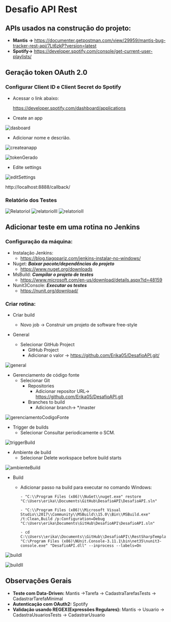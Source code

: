 # Desafio API Rest

## APIs usados na construção do projeto:
   - **Mantis ->** https://documenter.getpostman.com/view/29959/mantis-bug-tracker-rest-api/7Lt6zkP?version=latest
   - **Spotify->** https://developer.spotify.com/console/get-current-user-playlists/
   
## Geração token OAuth 2.0   
### Configurar Client ID e Client Secret do Spotify
   - Acessar o link abaixo:
        
       https://developer.spotify.com/dashboard/applications
       
   - Create an app
   
![dasboard](https://user-images.githubusercontent.com/37153504/87255860-cfc83680-c464-11ea-8eda-9b695469ead6.png)

   - Adicionar nome e descrião.

![createanapp](https://user-images.githubusercontent.com/37153504/87255862-d191fa00-c464-11ea-8b87-807acc9899ea.png)

![tokenGerado](https://user-images.githubusercontent.com/37153504/87255939-609f1200-c465-11ea-8602-4d4c1399607f.png)

   - Edite settings
   
![editSettings](https://user-images.githubusercontent.com/37153504/87257686-584dd380-c473-11ea-8726-6351ae5a632d.png)

  http://localhost:8888/callback/

    
### Relatório dos Testes

![RelatorioI](https://user-images.githubusercontent.com/37153504/86861290-21577680-c09d-11ea-9d3e-11af3330a22c.PNG)
![relatorioIII](https://user-images.githubusercontent.com/37153504/86861296-23213a00-c09d-11ea-80db-d9d9fd419302.PNG)
![relatorioII](https://user-images.githubusercontent.com/37153504/86861295-23213a00-c09d-11ea-92f4-a99dfaa6e498.PNG)

## Adicionar teste em uma rotina no Jenkins
### Configuração da máquina:
- Instalação Jenkins: 
   - https://blog.tiagopariz.com/jenkins-instalar-no-windows/
- Nuget: ***Baixar pacote/dependências do projeto***
   - https://www.nuget.org/downloads
- MsBuild: ***Compilar o projeto de testes***
   - https://www.microsoft.com/en-us/download/details.aspx?id=48159
- Nunit3Console: ***Executar os testes***
   - https://nunit.org/download/

### Criar rotina:   
- Criar build
   - Novo job -> Construir um projeto de software free-style
     
- General  
   - Selecionar GitHub Project           
      - GitHub Project
      - Adicionar o valor -> https://github.com/Erika05/DesafioAPI.git/

![general](https://user-images.githubusercontent.com/37153504/86859007-21a14300-c098-11ea-909c-1a2b940f08a4.PNG)
          
- Gerenciamento de código fonte   
   - Selecionar Git     
      - Repositories       
           - Adicionar repositor URL-> https://github.com/Erika05/DesafioAPI.git          
      - Branches to build
           - Adicionar branch-> */master          

![gerenciamentoCodigoFonte](https://user-images.githubusercontent.com/37153504/86859008-21a14300-c098-11ea-96d4-4c4f44c7693e.PNG)

 - Trigger de builds  
   - Selecionar Consultar periodicamente o SCM.

![triggerBuild](https://user-images.githubusercontent.com/37153504/86859012-22d27000-c098-11ea-8eb0-c0138ae373cd.PNG)

 - Ambiente de build
   - Selecionar Delete workspace before build starts

![ambienteBuild](https://user-images.githubusercontent.com/37153504/86858997-1e0dbc00-c098-11ea-94fc-989d03ad2198.PNG)

- Build
  - Adicionar passo na build para executar no comando Windows:
    
        - "C:\\Program Files (x86)\\NuGet\\nuget.exe" restore "C:\Users\erika\\Documents\GitHub\DesafioAPI\DesafioAPI.sln"
       
        - "C:\\Program Files (x86)\\Microsoft Visual Studio\\2017\\Community\\MSBuild\\15.0\\Bin\\MSBuild.exe" /t:Clean,Build /p:Configuration=Debug "C:\Users\erika\Documents\GitHub\DesafioAPI\DesafioAPI.sln"
       
        - cd C:\\Users\\erika\\Documents\\GitHub\\DesafioAPI\\RestSharpTemplate\\bin\\Debug
        "C:\Program Files (x86)\NUnit.Console-3.11.1\bin\net35\nunit3-console.exe" "DesafioAPI.dll" --inprocess --labels=On

![buildI](https://user-images.githubusercontent.com/37153504/86859003-20701600-c098-11ea-9f60-0d9d3994df4b.PNG)

![buildII](https://user-images.githubusercontent.com/37153504/86859005-20701600-c098-11ea-8603-43b9bb6dc15a.PNG)

## Observações Gerais
- **Teste com Data-Driven:** Mantis ->Tarefa -> CadastraTarefasTests -> CadastrarTarefaMinimal
- **Autenticação com OAuth2:** Spotify
- **Validação usando REGEX(Expressões Regulares):** Mantis -> Usuario -> CadastraUsuariosTests -> CadastrarUsuario
